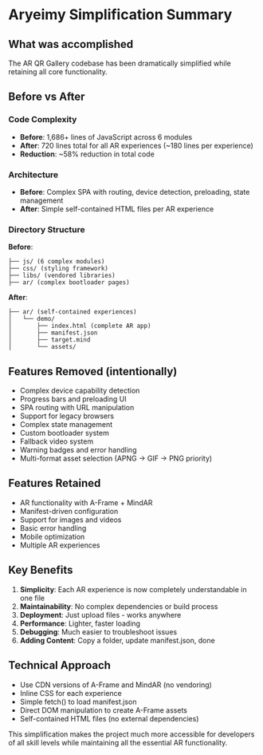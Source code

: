 # Aryeimy Simplification Summary

## What was accomplished

The AR QR Gallery codebase has been dramatically simplified while retaining all core functionality.

## Before vs After

### Code Complexity
- **Before**: 1,686+ lines of JavaScript across 6 modules
- **After**: 720 lines total for all AR experiences (~180 lines per experience)
- **Reduction**: ~58% reduction in total code

### Architecture
- **Before**: Complex SPA with routing, device detection, preloading, state management
- **After**: Simple self-contained HTML files per AR experience

### Directory Structure
**Before**:
```
├── js/ (6 complex modules)
├── css/ (styling framework)  
├── libs/ (vendored libraries)
├── ar/ (complex bootloader pages)
```

**After**:
```
├── ar/ (self-contained experiences)
│   └── demo/
│       ├── index.html (complete AR app)
│       ├── manifest.json
│       ├── target.mind
│       └── assets/
```

## Features Removed (intentionally)
- Complex device capability detection
- Progress bars and preloading UI
- SPA routing with URL manipulation
- Support for legacy browsers
- Complex state management
- Custom bootloader system
- Fallback video system
- Warning badges and error handling
- Multi-format asset selection (APNG → GIF → PNG priority)

## Features Retained
- AR functionality with A-Frame + MindAR
- Manifest-driven configuration
- Support for images and videos
- Basic error handling
- Mobile optimization
- Multiple AR experiences

## Key Benefits
1. **Simplicity**: Each AR experience is now completely understandable in one file
2. **Maintainability**: No complex dependencies or build process
3. **Deployment**: Just upload files - works anywhere
4. **Performance**: Lighter, faster loading
5. **Debugging**: Much easier to troubleshoot issues
6. **Adding Content**: Copy a folder, update manifest.json, done

## Technical Approach
- Use CDN versions of A-Frame and MindAR (no vendoring)
- Inline CSS for each experience
- Simple fetch() to load manifest.json
- Direct DOM manipulation to create A-Frame assets
- Self-contained HTML files (no external dependencies)

This simplification makes the project much more accessible for developers of all skill levels while maintaining all the essential AR functionality.